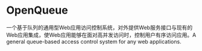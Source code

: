 # OpenQueue
一个基于队列的通用型Web应用访问控制系统，对外提供Web服务接口与现有的Web应用集成，使Web应用能够在面对高并发访问时，控制用户有序访问应用。A general queue-based access control system for any web applications.
